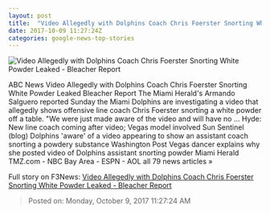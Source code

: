 ```yaml
---
layout: post
title:  "Video Allegedly with Dolphins Coach Chris Foerster Snorting White Powder Leaked - Bleacher Report"
date: 2017-10-09 11:27:24Z
categories: google-news-top-stories
---
```


![Video Allegedly with Dolphins Coach Chris Foerster Snorting White Powder Leaked - Bleacher Report](https://img.bleacherreport.net/img/images/photos/003/700/334/hi-res-8d32dab44120dd59109a06bb8f87974e_crop_exact.jpg?w=1200&h=1200&q=75)

ABC News Video Allegedly with Dolphins Coach Chris Foerster Snorting White Powder Leaked Bleacher Report The Miami Herald's Armando Salguero reported Sunday the Miami Dolphins are investigating a video that allegedly shows offensive line coach Chris Foerster snorting a white powder off a table. "We were just made aware of the video and will have no ... Hyde: New line coach coming after video; Vegas model involved Sun Sentinel (blog) Dolphins 'aware' of a video appearing to show an assistant coach snorting a powdery substance Washington Post Vegas dancer explains why she posted video of Dolphins assistant snorting powder Miami Herald TMZ.com - NBC Bay Area - ESPN - AOL all 79 news articles »


Full story on F3News: [Video Allegedly with Dolphins Coach Chris Foerster Snorting White Powder Leaked - Bleacher Report](http://www.f3nws.com/n/UmDFrF)

> Posted on: Monday, October 9, 2017 11:27:24 AM
